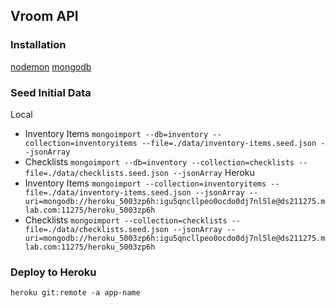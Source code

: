 ## Vroom API

### Installation
[nodemon](https://www.npmjs.com/package/nodemon)
[mongodb](https://docs.mongodb.com/manual/tutorial/install-mongodb-on-os-x/)

### Seed Initial Data
Local
* Inventory Items
`mongoimport --db=inventory --collection=inventoryitems --file=./data/inventory-items.seed.json --jsonArray`
* Checklists
`mongoimport --db=inventory --collection=checklists --file=./data/checklists.seed.json --jsonArray`
Heroku
* Inventory Items
`mongoimport --collection=inventoryitems --file=./data/inventory-items.seed.json --jsonArray --uri=mongodb://heroku_5003zp6h:igu5qncllpeo0ocdo0dj7nl5le@ds211275.mlab.com:11275/heroku_5003zp6h`
* Checklists
`mongoimport --collection=checklists --file=./data/checklists.seed.json --jsonArray --uri=mongodb://heroku_5003zp6h:igu5qncllpeo0ocdo0dj7nl5le@ds211275.mlab.com:11275/heroku_5003zp6h`

### Deploy to Heroku
`heroku git:remote -a app-name`